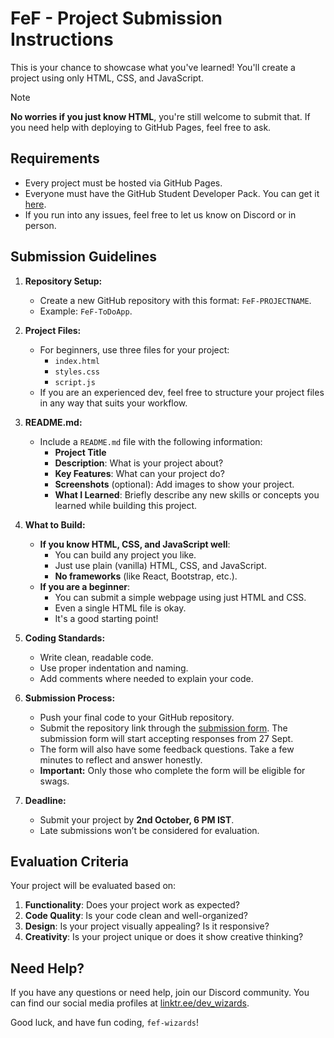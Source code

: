 # FeF - Project Submission Instructions

This is your chance to showcase what you've learned! You'll create a project using only HTML, CSS, and JavaScript.

> [!NOTE]
> **No worries if you just know HTML**, you're still welcome to submit that. If you need help with deploying to GitHub Pages, feel free to ask.

## Requirements
- Every project must be hosted via GitHub Pages.
- Everyone must have the GitHub Student Developer Pack. You can get it [here](https://gh.io/fffrenzy24).
- If you run into any issues, feel free to let us know on Discord or in person.

## Submission Guidelines

1. **Repository Setup:**
   - Create a new GitHub repository with this format: `FeF-PROJECTNAME`.
   - Example: `FeF-ToDoApp`.

2. **Project Files:**
   - For beginners, use three files for your project:
     - `index.html`
     - `styles.css`
     - `script.js`
   - If you are an experienced dev, feel free to structure your project files in any way that suits your workflow.

3. **README.md:**
   - Include a `README.md` file with the following information:
     - **Project Title**
     - **Description**: What is your project about?
     - **Key Features**: What can your project do?
     - **Screenshots** (optional): Add images to show your project.
     - **What I Learned**: Briefly describe any new skills or concepts you learned while building this project.

4. **What to Build:**
   - **If you know HTML, CSS, and JavaScript well**:
     - You can build any project you like.
     - Just use plain (vanilla) HTML, CSS, and JavaScript.
     - **No frameworks** (like React, Bootstrap, etc.).
   - **If you are a beginner**:
     - You can submit a simple webpage using just HTML and CSS.
     - Even a single HTML file is okay.
     - It's a good starting point!

5. **Coding Standards:**
   - Write clean, readable code.
   - Use proper indentation and naming.
   - Add comments where needed to explain your code.

6. **Submission Process:**
   - Push your final code to your GitHub repository.
   - Submit the repository link through the [submission form](https://forms.gle/5sLwXVTAaoQKmiKg6). The submission form will start accepting responses from 27 Sept.
   - The form will also have some feedback questions. Take a few minutes to reflect and answer honestly.
   - **Important:** Only those who complete the form will be eligible for swags.

7. **Deadline:**
   - Submit your project by **2nd October, 6 PM IST**.
   - Late submissions won’t be considered for evaluation.

## Evaluation Criteria

Your project will be evaluated based on:

1. **Functionality**: Does your project work as expected?
2. **Code Quality**: Is your code clean and well-organized?
3. **Design**: Is your project visually appealing? Is it responsive?
4. **Creativity**: Is your project unique or does it show creative thinking?

## Need Help?

If you have any questions or need help, join our Discord community. You can find our social media profiles at [linktr.ee/dev_wizards](https://linktr.ee/dev_wizards).

Good luck, and have fun coding, `fef-wizards`!
